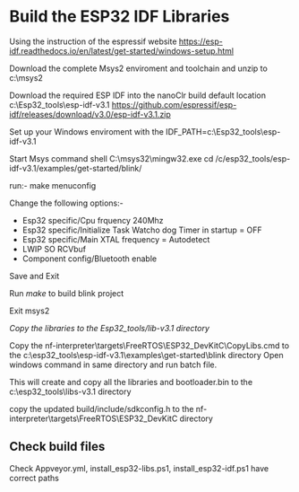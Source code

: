 # Build the ESP32 IDF Libraries

Using the instruction of the espressif website
https://esp-idf.readthedocs.io/en/latest/get-started/windows-setup.html

Download the complete Msys2 enviroment and toolchain and unzip to c:\msys2

Download the required ESP IDF into the nanoClr build default location c:\Esp32_tools\esp-idf-v3.1
https://github.com/espressif/esp-idf/releases/download/v3.0/esp-idf-v3.1.zip

Set up your Windows enviroment with the IDF_PATH=c:\Esp32_tools\esp-idf-v3.1

Start Msys command shell C:\msys32\mingw32.exe
 cd /c/esp32_tools/esp-idf-v3.1/examples/get-started/blink/

 run:-
 make menuconfig

Change the following options:-
- Esp32 specific/Cpu frquency 240Mhz
- Esp32 specific/Initialize Task Watcho dog Timer in startup = OFF
- Esp32 specific/Main XTAL frequency = Autodetect
- LWIP SO RCVbuf
- Component config/Bluetooth enable

Save and Exit

Run *make* to build blink project

Exit msys2

*Copy the libraries to the Esp32_tools/lib-v3.1 directory*

Copy the nf-interpreter\targets\FreeRTOS\ESP32_DevKitC\CopyLibs.cmd to the  c:\esp32_tools\esp-idf-v3.1\examples\get-started\blink directory
Open windows command in same directory and run batch file.

This will create and copy all the libraries and bootloader.bin to the c:\esp32_tools\libs-v3.1 directory

copy the updated build/include/sdkconfig.h to the nf-interpreter\targets\FreeRTOS\ESP32_DevKitC directory

## Check build files

Check Appveyor.yml, install_esp32-libs.ps1, install_esp32-idf.ps1 have correct paths

 
















